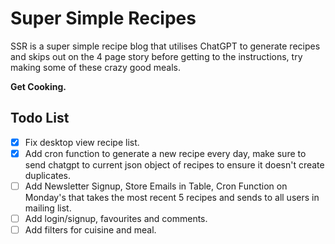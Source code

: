 # Super Simple Recipes

SSR is a super simple recipe blog that utilises ChatGPT to generate recipes and skips out on the 4 page story before getting to the instructions, try making some of these crazy good meals.

**Get Cooking.**

## Todo List

- [x] Fix desktop view recipe list.
- [x] Add cron function to generate a new recipe every day, make sure to send chatgpt to current json object of recipes to ensure it doesn't create duplicates.
- [ ] Add Newsletter Signup, Store Emails in Table, Cron Function on Monday's that takes the most recent 5 recipes and sends to all users in mailing list.
- [ ] Add login/signup, favourites and comments.
- [ ] Add filters for cuisine and meal.
